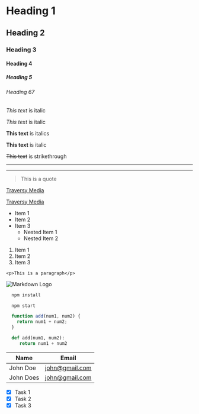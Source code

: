 <!-- Headings -->
# Heading 1
## Heading 2
### Heading 3
#### Heading 4
##### Heading 5
###### Heading 67

<!-- Italics -->
*This text* is italic

_This text_ is italic 

<!-- Strong -->
**This text** is italics

__This text__ is italic

<!-- Strikethrough -->
~~This text~~ is strikethrough

<!-- Horinzontal Rule -->

---
___

<!-- Blockquote -->
> This is a quote

<!-- Links -->
[Traversy Media](http://www.traversymedia.com)

[Traversy Media](http://www.traversymedia.com "Traversy Media")

<!-- UL -->
* Item 1
* Item 2
* Item 3
  * Nested Item 1
  * Nested Item 2

<!-- OL -->
1. Item 1
1. Item 2
1. Item 3

<!-- Inline Code Block -->
`<p>This is a paragraph</p>`

<!-- Images -->
![Markdown Logo](https://markdown-here.com/img/icon256.png)

<!-- Github Markdowm -->

<!-- Code Blocks -->
```bash
  npm install

  npm start
```

```javascript
  function add(num1, num2) {
    return num1 + num2;
  }
```

```python
  def add(num1, num2):
     return num1 + num2
```

<!-- Tables --> 
| Name      | Email          |
| --------- | -------------- |
| John Doe  | john@gmail.com |
| John Does | john@gmail.com |

<!-- Task Lists -->

* [x] Task 1
* [x] Task 2
* [x] Task 3